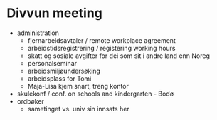 # Divvun meeting

* administration
    - fjernarbeidsavtaler /
   remote workplace agreement
    - arbeidstidsregistrering /
   registering working hours
    - skatt og sosiale avgifter for dei
   som sit i andre land enn Noreg
    - personalseminar
    - arbeidsmiljøundersøking
    - arbeidsplass for Tomi
    - Maja-Lisa kjem snart, treng kontor
* skulekonf / conf. on schools and
  kindergarten - Bodø
* ordbøker
    - sametinget vs. univ sin innsats her
